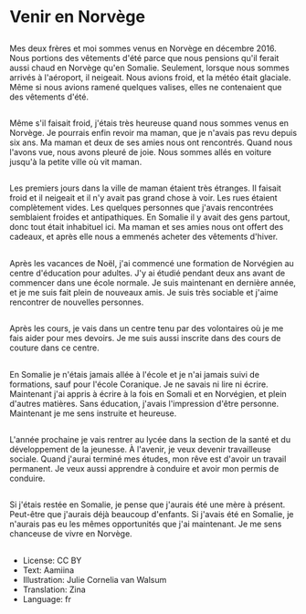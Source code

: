 # Venir en Norvège

##
Mes deux frères et moi sommes venus en Norvège en décembre 2016. Nous portions des vêtements d'été parce que nous pensions qu'il ferait aussi chaud en Norvège qu'en Somalie. Seulement, lorsque nous sommes arrivés à l'aéroport, il neigeait. Nous avions froid, et la météo était glaciale. Même si nous avions ramené quelques valises, elles ne contenaient que des vêtements d'été.

##
Même s'il faisait froid, j'étais très heureuse quand nous sommes venus en Norvège. Je pourrais enfin revoir ma maman, que je n'avais pas revu depuis six ans. Ma maman et deux de ses amies nous ont rencontrés. Quand nous l'avons vue, nous avons pleuré de joie. Nous sommes allés en voiture jusqu'à la petite ville où vit maman.

##
Les premiers jours dans la ville de maman étaient très étranges. Il faisait froid et il neigeait et il n'y avait pas grand chose à voir. Les rues étaient complètement vides. Les quelques personnes que j'avais rencontrées semblaient froides et antipathiques. En Somalie il y avait des gens partout, donc tout était inhabituel ici. Ma maman et ses amies nous ont offert des cadeaux, et après elle nous a emmenés acheter des vêtements d'hiver.

##
Après les vacances de Noël, j'ai commencé une formation de Norvégien au centre d'éducation pour adultes. J'y ai étudié pendant deux ans avant de commencer dans une école normale. Je suis maintenant en dernière année, et je me suis fait plein de nouveaux amis. Je suis très sociable et j'aime rencontrer de nouvelles personnes.

##
Après les cours, je vais dans un centre tenu par des volontaires où je me fais aider pour mes devoirs. Je me suis aussi inscrite dans des cours de couture dans ce centre.

##
En Somalie je n'étais jamais allée à l'école et je n'ai jamais suivi de formations, sauf pour l'école Coranique. Je ne savais ni lire ni écrire. Maintenant j'ai appris à écrire à la fois en Somali et en Norvégien, et plein d'autres matières. Sans éducation, j'avais l'impression d'être personne. Maintenant je me sens instruite et heureuse.

##
L'année prochaine je vais rentrer au lycée dans la section de la santé et du développement de la jeunesse. À l'avenir, je veux devenir travailleuse sociale. Quand j'aurai terminé mes études, mon rêve est d'avoir un travail permanent. Je veux aussi apprendre à conduire et avoir mon permis de conduire.

##
Si j'étais restée en Somalie, je pense que j'aurais été une mère à présent. Peut-être que j'aurais déjà beaucoup d'enfants. Si j'avais été en Somalie, je n'aurais pas eu les mêmes opportunités que j'ai maintenant. Je me sens chanceuse de vivre en Norvège.

##
* License: CC BY
* Text: Aamiina
* Illustration: Julie Cornelia van Walsum
* Translation: Zina
* Language: fr
